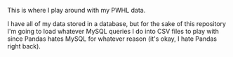 This is where I play around with my PWHL data.

I have all of my data stored in a database, but for the sake of this repository I'm going to load whatever MySQL queries I do into CSV files to play with since Pandas hates MySQL for whatever reason (it's okay, I hate Pandas right back).